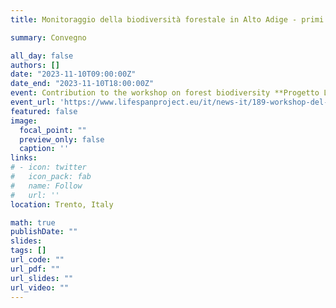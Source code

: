 ```yaml
---
title: Monitoraggio della biodiversità forestale in Alto Adige - primi risultati e prospettive

summary: Convegno

all_day: false
authors: []
date: "2023-11-10T09:00:00Z"
date_end: "2023-11-10T18:00:00Z"
event: Contribution to the workshop on forest biodiversity **Progetto LIFE SPAN ed altre esperienze: selvicoltura, biodiversità e networking**
event_url: 'https://www.lifespanproject.eu/it/news-it/189-workshop-del-progetto-life-span-a-trento/'
featured: false
image:
  focal_point: ""
  preview_only: false
  caption: ''
links:
# - icon: twitter
#   icon_pack: fab
#   name: Follow
#   url: ''
location: Trento, Italy

math: true
publishDate: ""
slides: 
tags: []
url_code: ""
url_pdf: ""
url_slides: ""
url_video: ""
---
```

